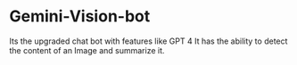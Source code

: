 # Gemini-Vision-bot
Its the upgraded chat bot with features like GPT 4
It has the ability to detect the content of an Image and summarize it. 

